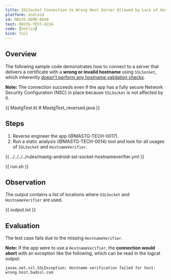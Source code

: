```yaml
---
title: SSLSocket Connection to Wrong Host Server Allowed by Lack of HostnameVerifier
platform: android
id: MASTG-DEMO-0048
test: MASTG-TEST-0234
code: [kotlin]
kind: fail
---
```


## Overview

The following sample code demonstrates how to connect to a server that delivers a certificate with a **wrong or invalid hostname** using `SSLSocket`, which inherently [doesn't perform any hostname validation checks](https://developer.android.com/training/articles/security-ssl.html#WarningsSslSocket).

**Note:** The connection succeeds even if the app has a fully secure Network Security Configuration (NSC) in place because `SSLSocket` is not affected by it.

{{ MastgTest.kt # MastgTest_reversed.java }}

## Steps

1. Reverse engineer the app (@MASTG-TECH-0017).
2. Run a static analysis (@MASTG-TECH-0014) tool and look for all usages of `SSLSocket` and `HostnameVerifier`.

{{ ../../../../rules/mastg-android-ssl-socket-hostnameverifier.yml }}

{{ run.sh }}

## Observation

The output contains a list of locations where `SSLSocket` and `HostnameVerifier` are used.

{{ output.txt }}

## Evaluation

The test case fails due to the missing `HostnameVerifier`.

**Note:** If the app were to use a `HostnameVerifier`, the **connection would abort** with an exception like the following, which can be read in the logcat output:

```plaintext
javax.net.ssl.SSLException: Hostname verification failed for host: wrong.host.badssl.com
```
